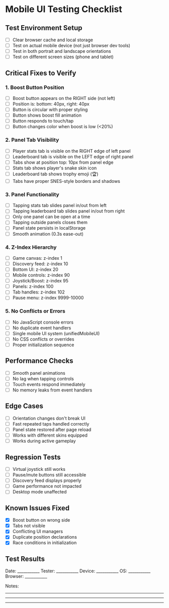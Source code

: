 # Mobile UI Testing Checklist

## Test Environment Setup
- [ ] Clear browser cache and local storage
- [ ] Test on actual mobile device (not just browser dev tools)
- [ ] Test in both portrait and landscape orientations
- [ ] Test on different screen sizes (phone and tablet)

## Critical Fixes to Verify

### 1. Boost Button Position
- [ ] Boost button appears on the RIGHT side (not left)
- [ ] Position is: bottom: 40px, right: 40px
- [ ] Button is circular with proper styling
- [ ] Button shows boost fill animation
- [ ] Button responds to touch/tap
- [ ] Button changes color when boost is low (<20%)

### 2. Panel Tab Visibility
- [ ] Player stats tab is visible on the RIGHT edge of left panel
- [ ] Leaderboard tab is visible on the LEFT edge of right panel
- [ ] Tabs show at position top: 10px from panel edge
- [ ] Stats tab shows player's snake skin icon
- [ ] Leaderboard tab shows trophy emoji (🏆)
- [ ] Tabs have proper SNES-style borders and shadows

### 3. Panel Functionality
- [ ] Tapping stats tab slides panel in/out from left
- [ ] Tapping leaderboard tab slides panel in/out from right
- [ ] Only one panel can be open at a time
- [ ] Tapping outside panels closes them
- [ ] Panel state persists in localStorage
- [ ] Smooth animation (0.3s ease-out)

### 4. Z-Index Hierarchy
- [ ] Game canvas: z-index 1
- [ ] Discovery feed: z-index 10
- [ ] Bottom UI: z-index 20
- [ ] Mobile controls: z-index 90
- [ ] Joystick/Boost: z-index 95
- [ ] Panels: z-index 100
- [ ] Tab handles: z-index 102
- [ ] Pause menu: z-index 9999-10000

### 5. No Conflicts or Errors
- [ ] No JavaScript console errors
- [ ] No duplicate event handlers
- [ ] Single mobile UI system (unifiedMobileUI)
- [ ] No CSS conflicts or overrides
- [ ] Proper initialization sequence

## Performance Checks
- [ ] Smooth panel animations
- [ ] No lag when tapping controls
- [ ] Touch events respond immediately
- [ ] No memory leaks from event handlers

## Edge Cases
- [ ] Orientation changes don't break UI
- [ ] Fast repeated taps handled correctly
- [ ] Panel state restored after page reload
- [ ] Works with different skins equipped
- [ ] Works during active gameplay

## Regression Tests
- [ ] Virtual joystick still works
- [ ] Pause/mute buttons still accessible
- [ ] Discovery feed displays properly
- [ ] Game performance not impacted
- [ ] Desktop mode unaffected

## Known Issues Fixed
- [x] Boost button on wrong side
- [x] Tabs not visible
- [x] Conflicting UI managers
- [x] Duplicate position declarations
- [x] Race conditions in initialization

## Test Results
Date: ___________
Tester: ___________
Device: ___________
OS: ___________
Browser: ___________

Notes:
_________________________________
_________________________________
_________________________________